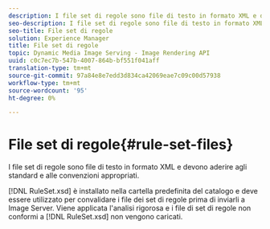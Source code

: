 ```yaml
---
description: I file set di regole sono file di testo in formato XML e devono aderire agli standard e alle convenzioni appropriati.
seo-description: I file set di regole sono file di testo in formato XML e devono aderire agli standard e alle convenzioni appropriati.
seo-title: File set di regole
solution: Experience Manager
title: File set di regole
topic: Dynamic Media Image Serving - Image Rendering API
uuid: c0c7ec7b-547b-4007-864b-bf551f041aff
translation-type: tm+mt
source-git-commit: 97a84e8e7edd3d834ca42069eae7c09c00d57938
workflow-type: tm+mt
source-wordcount: '95'
ht-degree: 0%

---
```



# File set di regole{#rule-set-files}

I file set di regole sono file di testo in formato XML e devono aderire agli standard e alle convenzioni appropriati.

[!DNL RuleSet.xsd] è installato nella cartella predefinita del catalogo e deve essere utilizzato per convalidare i file dei set di regole prima di inviarli a Image Server. Viene applicata l&#39;analisi rigorosa e i file di set di regole non conformi a [!DNL RuleSet.xsd] non vengono caricati.